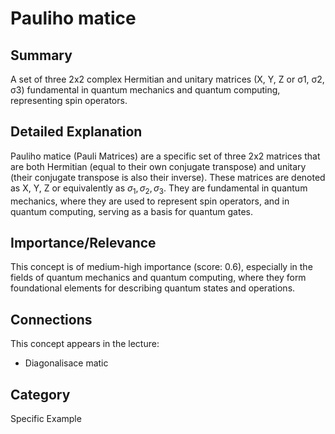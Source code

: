 # Pauliho matice

## Summary
A set of three 2x2 complex Hermitian and unitary matrices (X, Y, Z or σ1, σ2, σ3) fundamental in quantum mechanics and quantum computing, representing spin operators.

## Detailed Explanation
Pauliho matice (Pauli Matrices) are a specific set of three 2x2 matrices that are both Hermitian (equal to their own conjugate transpose) and unitary (their conjugate transpose is also their inverse). These matrices are denoted as X, Y, Z or equivalently as $\sigma_1, \sigma_2, \sigma_3$. They are fundamental in quantum mechanics, where they are used to represent spin operators, and in quantum computing, serving as a basis for quantum gates.

## Importance/Relevance
This concept is of medium-high importance (score: 0.6), especially in the fields of quantum mechanics and quantum computing, where they form foundational elements for describing quantum states and operations.

## Connections
This concept appears in the lecture:
*   Diagonalisace matic

## Category
Specific Example